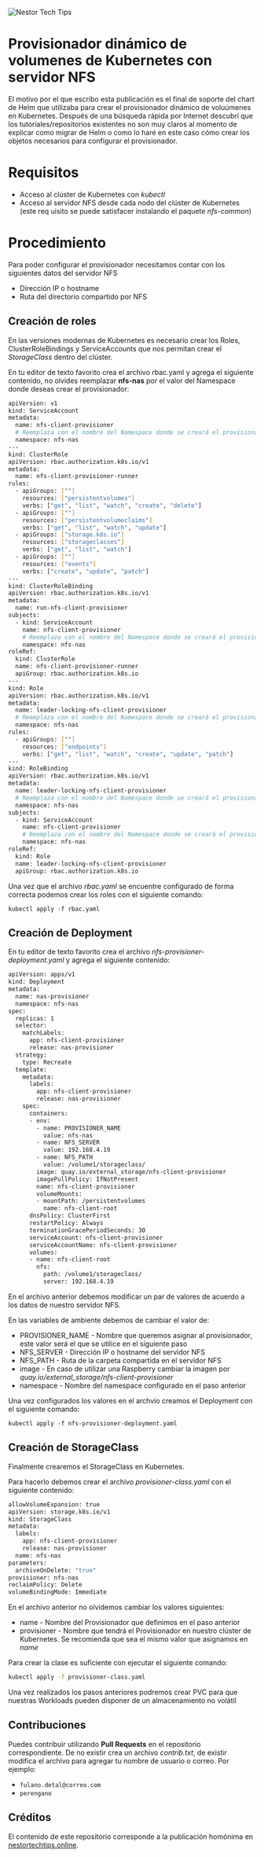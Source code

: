 ![Nestor Tech Tips](https://storage.googleapis.com/nestortechtips.online/cover.png)
# Provisionador dinámico de volumenes de Kubernetes con servidor NFS

El motivo por el que escribo esta publicación es el final de soporte del chart de Helm que utilizaba para crear el provisionador dinámico de voluúmenes en Kubernetes. Después de una búsqueda rápida por Internet descubrí que los tutoriales/repositorios existentes no son muy claros al momento de explicar como migrar de Helm o como lo haré en este caso cómo crear los objetos necesarios para configurar el provisionador.

# Requisitos
* Acceso al clúster de Kubernetes con *kubectl*
* Acceso al servidor NFS desde cada nodo del clúster de Kubernetes (este req    uisito se puede satisfacer instalando el paquete *nfs-common*)

# Procedimiento

Para poder configurar el provisionador necesitamos contar con los siguientes datos del servidor NFS
* Dirección IP o hostname
* Ruta del directorio compartido por NFS

## Creación de roles
En las versiones modernas de Kubernetes es necesario crear los Roles, ClusterRoleBindings y ServiceAccounts que nos permitan crear el *StorageClass* dentro del clúster.

En tu editor de texto favorito crea el archivo rbac.yaml y agrega el siguiente contenido, no olvides reemplazar **nfs-nas** por el valor del Namespace donde deseas crear el provisionador:

```bash
apiVersion: v1
kind: ServiceAccount
metadata:
  name: nfs-client-provisioner
  # Reemplaza con el nombre del Namespace donde se creará el provisionador
  namespace: nfs-nas
---
kind: ClusterRole
apiVersion: rbac.authorization.k8s.io/v1
metadata:
  name: nfs-client-provisioner-runner
rules:
  - apiGroups: [""]
    resources: ["persistentvolumes"]
    verbs: ["get", "list", "watch", "create", "delete"]
  - apiGroups: [""]
    resources: ["persistentvolumeclaims"]
    verbs: ["get", "list", "watch", "update"]
  - apiGroups: ["storage.k8s.io"]
    resources: ["storageclasses"]
    verbs: ["get", "list", "watch"]
  - apiGroups: [""]
    resources: ["events"]
    verbs: ["create", "update", "patch"]
---
kind: ClusterRoleBinding
apiVersion: rbac.authorization.k8s.io/v1
metadata:
  name: run-nfs-client-provisioner
subjects:
  - kind: ServiceAccount
    name: nfs-client-provisioner
    # Reemplaza con el nombre del Namespace donde se creará el provisionador
    namespace: nfs-nas
roleRef:
  kind: ClusterRole
  name: nfs-client-provisioner-runner
  apiGroup: rbac.authorization.k8s.io
---
kind: Role
apiVersion: rbac.authorization.k8s.io/v1
metadata:
  name: leader-locking-nfs-client-provisioner
  # Reemplaza con el nombre del Namespace donde se creará el provisionador
  namespace: nfs-nas
rules:
  - apiGroups: [""]
    resources: ["endpoints"]
    verbs: ["get", "list", "watch", "create", "update", "patch"]
---
kind: RoleBinding
apiVersion: rbac.authorization.k8s.io/v1
metadata:
  name: leader-locking-nfs-client-provisioner
  # Reemplaza con el nombre del Namespace donde se creará el provisionador
  namespace: nfs-nas
subjects:
  - kind: ServiceAccount
    name: nfs-client-provisioner
    # Reemplaza con el nombre del Namespace donde se creará el provisionador
    namespace: nfs-nas
roleRef:
  kind: Role
  name: leader-locking-nfs-client-provisioner
  apiGroup: rbac.authorization.k8s.io
```

Una vez que el archivo *rbac.yaml* se encuentre configurado de forma correcta podemos crear los roles con el siguiente comando:
```
kubectl apply -f rbac.yaml
```
## Creación de Deployment
En tu editor de texto favorito crea el archivo *nfs-provisioner-deployment.yaml* y agrega el siguiente contenido:

```bash
apiVersion: apps/v1
kind: Deployment
metadata:
  name: nas-provisioner
  namespace: nfs-nas
spec:
  replicas: 1
  selector:
    matchLabels:
      app: nfs-client-provisioner
      release: nas-provisioner
  strategy:
    type: Recreate
  template:
    metadata:
      labels:
        app: nfs-client-provisioner
        release: nas-provisioner
    spec:
      containers:
      - env:
        - name: PROVISIONER_NAME
          value: nfs-nas
        - name: NFS_SERVER
          value: 192.168.4.19
        - name: NFS_PATH
          value: /volume1/storageclass/
        image: quay.io/external_storage/nfs-client-provisioner
        imagePullPolicy: IfNotPresent
        name: nfs-client-provisioner
        volumeMounts:
        - mountPath: /persistentvolumes
          name: nfs-client-root
      dnsPolicy: ClusterFirst
      restartPolicy: Always
      terminationGracePeriodSeconds: 30
      serviceAccount: nfs-client-provisioner
      serviceAccountName: nfs-client-provisioner
      volumes:
      - name: nfs-client-root
        nfs:
          path: /volume1/storageclass/
          server: 192.168.4.19
```
En el archivo anterior debemos modificar un par de valores de acuerdo a los datos de nuestro servidor NFS.

En las variables de ambiente debemos de cambiar el valor de:
* PROVISIONER_NAME - Nombre que queremos asignar al provisionador, este valor será el que se utilice en el siguiente paso
* NFS_SERVER - Dirección IP o hostname del servidor NFS
* NFS_PATH - Ruta de la carpeta compartida en el servidor NFS
* image - En caso de utilizar una Raspberry cambiar la imagen por *quay.io/external_storage/nfs-client-provisioner*
* namespace - Nombre del namespace configurado en el paso anterior

Una vez configurados los valores en el archvio creamos el Deployment con el siguiente comando:
```
kubectl apply -f nfs-provisioner-deployment.yaml
```

## Creación de  StorageClass

Finalmente crearemos el StorageClass en Kubernetes.

Para hacerlo debemos crear el archivo *provisioner-class.yaml* con el siguiente contenido:

```bash
allowVolumeExpansion: true
apiVersion: storage.k8s.io/v1
kind: StorageClass
metadata:
  labels:
    app: nfs-client-provisioner
    release: nas-provisioner
  name: nfs-nas
parameters:
  archiveOnDelete: "true"
provisioner: nfs-nas
reclaimPolicy: Delete
volumeBindingMode: Immediate
```

En el archivo anterior no olvidemos cambiar los valores siguientes:
* name - Nombre del Provisionador que definimos en el paso anterior
* provisioner - Nombre que tendrá el Provisionador en nuestro clúster de Kubernetes. Se recomienda que sea el mismo valor que asignamos en *name*

Para crear la clase es suficiente con ejecutar el siguiente comando:
```bash
kubectl apply -f provisioner-class.yaml
```

Una vez realizados los pasos anteriores podremos crear PVC para que nuestras Workloads pueden disponer de un almacenamiento no volátil

## Contribuciones
Puedes contribuir utilizando **Pull Requests** en el repositorio correspondiente. De no existir crea un archivo *contrib.txt*, de existir modifica el archivo para agregar tu nombre de usuario o correo. Por ejemplo:
* `fulano.detal@correo.com`
* `perengano`

## Créditos
El contenido de este repositorio corresponde a la publicación homónima en [nestortechtips.online](https://nestortechtips.online/).